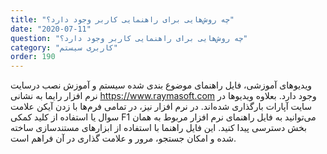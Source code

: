 ```yaml
---
title: "چه روش‌هایی برای راهنمایی کاربر وجود دارد؟"
date: "2020-07-11"
question: "چه روش‌هایی برای راهنمایی کاربر وجود دارد؟"
category: "کاربری سیستم"
order: 190
---
```


ویدیوهای آموزشی، فایل راهنمای موضوع بندی شده سیستم و آموزش نصب درسایت نرم افزار رایما به نشانی <a href="https://www.raymasoft.com/">https://www.raymasoft.com</a> وجود دارد. بعلاوه ویدیوها در سایت آپارات بارگذاری شده‌اند. در نرم افزار نیز، در تمامی فرم‌ها با زدن آیکن علامت سوال یا استفاده از کلید کمکی F1 می‌توانید به فایل راهنمای نرم افزار مربوط به همان بخش دسترسی پیدا کنید. این فایل راهنما با استفاده از ابزارهای مستندسازی ساخته شده و امکان جستجو، مرور و علامت گذاری در آن فراهم است.
